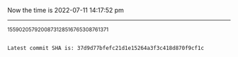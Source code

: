 Now the time is 2022-07-11 14:17:52 pm

---

<small>1559020579200873128516765308761371</small>

```txt

Latest commit SHA is: 37d9d77bfefc21d1e15264a3f3c418d870f9cf1c
```

